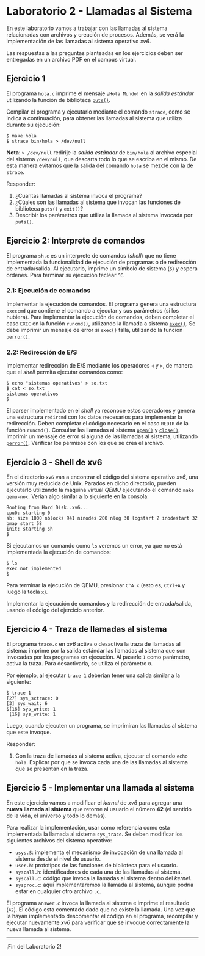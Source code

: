 # Laboratorio 2 - Llamadas al Sistema

En este laboratorio vamos a trabajar con las llamadas al sistema relacionadas con archivos y creación de procesos. Además, se verá la implementación de las llamadas al sistema operativo _xv6_.

Las respuestas a las preguntas planteadas en los ejercicios deben ser entregadas en un archivo PDF en el campus virtual.

## Ejercicio 1

El programa `hola.c` imprime el mensaje `¡Hola Mundo!` en la _salida estándar_ utilizando la función de biblioteca [`puts()`](http://man7.org/linux/man-pages/man3/puts.3.html).

Compilar el programa y ejecutarlo mediante el comando `strace`, como se indica a continuación, para obtener las llamadas al sistema que utiliza durante su ejecución:

```console
$ make hola
$ strace bin/hola > /dev/null
```

**Nota**: `> /dev/null` redirije la _salida estándar_ de `bin/hola` al archivo especial del sistema `/dev/null`, que descarta todo lo que se escriba en el mismo. De esta manera evitamos que la salida del comando `hola` se mezcle con la de `strace`.

Responder:

1. ¿Cuantas llamadas al sistema invoca el programa?
2. ¿Cúales son las llamadas al sistema que invocan las funciones de biblioteca `puts()` y `exit()`?
3. Describir los parámetros que utiliza la llamada al sistema invocada por `puts()`.

## Ejercicio 2: Interprete de comandos

El programa `sh.c` es un interprete de comandos (_shell_) que no tiene implementada la funcionalidad de ejecución de programas o de redirección de entrada/salida. Al ejecutarlo, imprime un símbolo de sistema (`$`) y espera ordenes. Para terminar su ejecución teclear `^C`.

### 2.1: Ejecución de comandos

Implementar la ejecución de comandos. El programa genera una estructura `execcmd` que contiene el comando a ejecutar y sus parámetros (si los hubiera). Para implementar la ejecución de comandos, deben completar el caso `EXEC` en la función `runcmd()`, utilizando la llamada a sistema [`exec()`](http://man7.org/linux/man-pages/man3/exec.3.html). Se debe imprimir un mensaje de error si `exec()` falla, utilizando la función [`perror()`](http://man7.org/linux/man-pages/man3/perror.3.html).

### 2.2: Redirección de E/S

Implementar redirección de E/S mediante los operadores `<` y `>`, de manera que el _shell_ permita ejecutar comandos como:

```console
$ echo "sistemas operativos" > so.txt
$ cat < so.txt
sistemas operativos
$
```

El parser implementado en el _shell_ ya reconoce estos operadores y genera una estructura `redircmd` con los datos necesarios para implementar la redirección. Deben completar el código necesario en el caso `REDIR` de la función `runcmd()`. Consultar las llamadas al sistema [`open()`](http://man7.org/linux/man-pages/man2/open.2.html) y [`close()`](http://man7.org/linux/man-pages/man2/close.2.html). Imprimir un mensaje de error si alguna de las llamadas al sistema, utilizando [`perror()`](http://man7.org/linux/man-pages/man3/perror.3.html). Verificar los permisos con los que se crea el archivo.

## Ejercicio 3 - Shell de xv6

En el directorio `xv6` van a encontrar el código del sistema operativo _xv6_, una versión muy reducida de Unix. Parados en dicho directorio, pueden ejecutarlo utilizando la maquina virtual *QEMU* ejecutando el comando `make qemu-nox`. Verían algo similar a lo siguiente en la consola:

```console
Booting from Hard Disk..xv6...
cpu0: starting 0
sb: size 1000 nblocks 941 ninodes 200 nlog 30 logstart 2 inodestart 32 bmap start 58
init: starting sh
$
```

Si ejecutamos un comando como `ls` veremos un error, ya que no está implementada la ejecución de comandos:
```console
$ ls
exec not implemented
$
```

Para terminar la ejecución de QEMU, presionar `C^A x` (esto es, `Ctrl+A` y luego la tecla `x`).

Implementar la ejecución de comandos y la redirección de entrada/salida, usando el código del ejercicio anterior.

## Ejercicio 4 - Traza de llamadas al sistema

El programa `trace.c` en _xv6_ activa o desactiva la traza de llamadas al sistema: imprime por la salida estándar las llamadas al sistema que son invocadas por los programas en ejecución. Al pasarle `1` como parámetro, activa la traza. Para desactivarla, se utiliza el parámetro `0`.

Por ejemplo, al ejecutar `trace 1` deberían tener una salida similar a la siguiente:
```console
$ trace 1
[27] sys_sctrace: 0
[3] sys_wait: 6
$[16] sys_write: 1
 [16] sys_write: 1
```

Luego, cuando ejecuten un programa, se imprimiran las llamadas al sistema que este invoque.

Responder:

1. Con la traza de llamadas al sistema activa, ejecutar el comando `echo hola`. Explicar por que se invoca cada una de las llamadas al sistema que se presentan en la traza.

## Ejercicio 5 - Implementar una llamada al sistema

En este ejercicio vamos a modificar el _kernel_ de _xv6_ para agregar una **nueva llamada al sistema** que retorne al usuario el número **42** (el sentido de la vida, el universo y todo lo demás).

Para realizar la implementación, usar como referencia como esta implementada la llamada al sistema `sys_trace`. Se deben modificar los siguientes archivos del sistema operativo:

- `usys.S`: implementa el mecanismo de invocación de una llamada al sistema desde el nivel de usuario.
- `user.h`: prototipos de las funciones de biblioteca para el usuario.
- `syscall.h`: identificadores de cada una de las llamadas al sistema.
- `syscall.c`: código que invoca la llamadas al sistema dentro del _kernel_.
- `sysproc.c`: aquí implementaremos la llamada al sistema, aunque podría estar en cualquier otro archivo `.c`.

El programa `answer.c` invoca la llamada al sistema e imprime el resultado (`42`). El código esta comentado dado que no existe la llamada. Una vez que la hayan implementado descomentar el código en el programa, recompilar y ejecutar nuevamente _xv6_ para verificar que se invoque correctamente la nueva llamada al sistema.

---

¡Fin del Laboratorio 2!
